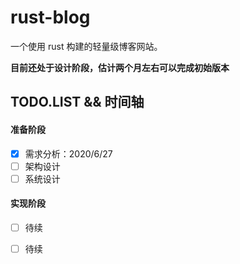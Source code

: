 # rust-blog
一个使用 rust 构建的轻量级博客网站。



**目前还处于设计阶段，估计两个月左右可以完成初始版本**



## TODO.LIST && 时间轴

#### 准备阶段

- [x] 需求分析：2020/6/27
- [ ] 架构设计
- [ ] 系统设计

#### 实现阶段

- [ ] 待续
- [ ] 待续



